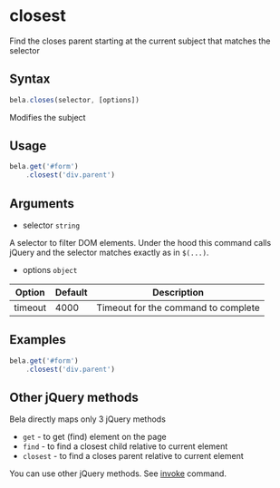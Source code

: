 # closest

Find the closes parent starting at the current subject that matches the selector

## Syntax

```js
bela.closes(selector, [options])
```
Modifies the subject

## Usage

```js
bela.get('#form')
    .closest('div.parent')
```

## Arguments

- selector `string`

A selector to filter DOM elements. Under the hood this command calls jQuery and the selector matches exactly as in `$(...)`.

- options `object`

| Option | Default | Description |
| ------ | ------- | ----------- |
| timeout | 4000 | Timeout for the command to complete |

## Examples

```js
bela.get('#form')
    .closest('div.parent')
```

## Other jQuery methods

Bela directly maps only 3 jQuery methods
- `get` - to get (find) element on the page
- `find` - to find a closest child relative to current element
- `closest` - to find a closes parent relative to current element

You can use other jQuery methods. See [invoke](invoke.md#invoke) command.